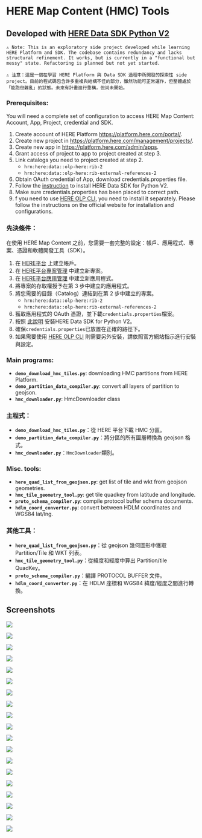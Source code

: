 # HERE Map Content (HMC) Tools
## Developed with [HERE Data SDK Python V2](https://www.here.com/docs/bundle/data-sdk-for-python-developer-guide-v2/page/README.html)

```⚠️ Note: This is an exploratory side project developed while learning HERE Platform and SDK. The codebase contains redundancy and lacks structural refinement. It works, but is currently in a "functional but messy" state. Refactoring is planned but not yet started.```

```⚠️ 注意：這是一個在學習 HERE Platform 與 Data SDK 過程中所開發的探索性 side project。目前的程式碼包含許多重複與結構不佳的部分，雖然功能可正常運作，但整體處於「能跑但雜亂」的狀態。未來有計畫進行重構，但尚未開始。```

### Prerequisites:

You will need a complete set of configuration to access HERE Map Content: Account, App, Project, credential and SDK.

1. Create account of HERE Platform https://platform.here.com/portal/.
2. Create new project in https://platform.here.com/management/projects/.
3. Create new app in https://platform.here.com/admin/apps.
4. Grant access of project to app to project created at step 3.
5. Link catalogs you need to project created at step 2.
   * `hrn:here:data::olp-here:rib-2`
   * `hrn:here:data::olp-here:rib-external-references-2`
6. Obtain OAuth credential of App, download credentials.properties file.
7. Follow the [instruction](https://www.here.com/docs/bundle/data-sdk-for-python-developer-guide-v2/page/topics/install.html) to install HERE Data SDK for Python V2.
8. Make sure credentials.properties has been placed to correct path.
9. f you need to use [HERE OLP CLI](https://www.here.com/docs/bundle/command-line-interface-user-guide-java-scala/page/README.html), you need to install it separately. Please follow the instructions on the official website for installation and configurations.

### 先決條件：

在使用 HERE Map Content 之前，您需要一套完整的設定：帳戶、應用程式、專案、憑證和軟體開發工具（SDK）。

1. 在 [HERE平台](https://platform.here.com/portal/) 上建立帳戶。
2. 在 [HERE平台專案管理](https://platform.here.com/management/projects/) 中建立新專案。
3. 在 [HERE平台應用管理](https://platform.here.com/admin/apps) 中建立新應用程式。
4. 將專案的存取權授予在第 3 步中建立的應用程式。
5. 將您需要的目錄（Catalog）連結到在第 2 步中建立的專案。
   - `hrn:here:data::olp-here:rib-2`
   - `hrn:here:data::olp-here:rib-external-references-2`
6. 獲取應用程式的 OAuth 憑證，並下載`credentials.properties`檔案。
7. 按照 [此說明](https://www.here.com/docs/bundle/data-sdk-for-python-developer-guide-v2/page/topics/install.html) 安裝HERE Data SDK for Python V2。
8. 確保`credentials.properties`已放置在正確的路徑下。
9. 如果需要使用 [HERE OLP CLI](https://www.here.com/docs/bundle/command-line-interface-user-guide-java-scala/page/README.html) 則需要另外安裝，請依照官方網站指示進行安裝與設定。

### Main programs:

* **`demo_download_hmc_tiles.py`**: downloading HMC partitions from HERE Platform.
* **`demo_partition_data_compiler.py`**: convert all layers of partition to geojson.
* **`hmc_downloader.py`**: HmcDownloader class

### 主程式：

- **`demo_download_hmc_tiles.py`**：從 HERE 平台下載 HMC 分區。
- **`demo_partition_data_compiler.py`**：將分區的所有圖層轉換為 geojson 格式。
- **`hmc_downloader.py`**：`HmcDownloader`類別。

### Misc. tools:

* **`here_quad_list_from_geojson.py`**: get list of tile and wkt from geojson geometries.
* **`hmc_tile_geometry_tool.py`**: get tile quadkey from latitude and longitude.
* **`proto_schema_compiler.py`**: compile protocol buffer schema documents.
* **`hdlm_coord_converter.py`**: convert between HDLM coordinates and WGS84 lat/lng.

### 其他工具：

* **`here_quad_list_from_geojson.py`**：從 geojson 幾何圖形中獲取 Partition/Tile 和 WKT 列表。
* **`hmc_tile_geometry_tool.py`**：從緯度和經度中算出 Partition/tile QuadKey。
* **`proto_schema_compiler.py`**：編譯 PROTOCOL BUFFER 文件。
* **`hdlm_coord_converter.py`**：在 HDLM 座標和 WGS84 緯度/經度之間進行轉換。

## Screenshots

![](https://i.imgur.com/dtDWMHl.png)

![](https://i.imgur.com/zolDmWJ.png)

![](https://i.imgur.com/PRP23vk.png)

![](https://i.imgur.com/MmmZtOv.png)

![](https://i.imgur.com/vPvITdB.png)

![](https://i.imgur.com/7EFdYm6.jpeg)

![](https://i.imgur.com/99KpolE.jpeg)

![](https://i.imgur.com/1L8Z2oi.png)

![](https://i.imgur.com/zmDPu7v.jpeg)

![](https://i.imgur.com/C5pZHrY.jpeg)

![](https://i.imgur.com/N9cNU7o.jpeg)

![](https://i.imgur.com/VY7Wj1t.jpeg)

![](https://i.imgur.com/rWWKf5l.jpeg)

![](https://i.imgur.com/1R4JuJS.jpeg)

![](https://i.imgur.com/bWKH77R.jpeg)

![](https://i.imgur.com/1wmeRuj.jpeg)

![](https://i.imgur.com/3fFwMQx.jpeg)

![](https://i.imgur.com/Ers08wq.jpeg)

![](https://i.imgur.com/FMO6lbp.jpeg)
